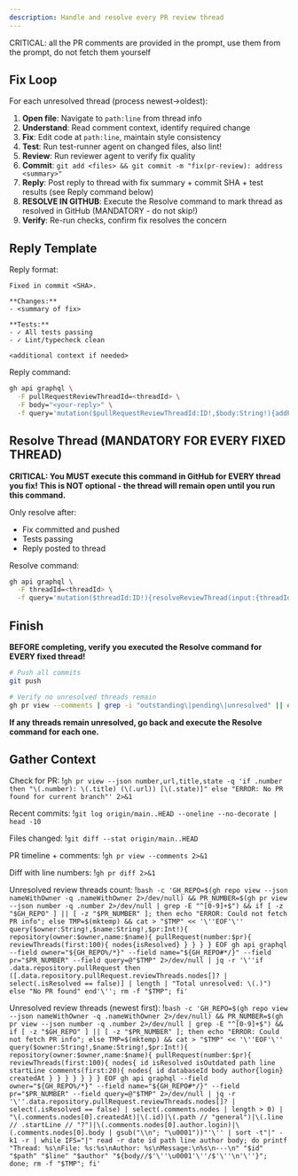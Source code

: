```yaml
---
description: Handle and resolve every PR review thread
---
```


CRITICAL: all the PR comments are provided in the prompt, use them from the prompt, do not fetch them yourself

## Fix Loop

For each unresolved thread (process newest→oldest):

1. **Open file**: Navigate to `path:line` from thread info
2. **Understand**: Read comment context, identify required change
3. **Fix**: Edit code at `path:line`, maintain style consistency
4. **Test**: Run test-runner agent on changed files, also lint!
5. **Review**: Run reviewer agent to verify fix quality
6. **Commit**: `git add <files> && git commit -m "fix(pr-review): address <summary>"`
7. **Reply**: Post reply to thread with fix summary + commit SHA + test results (see Reply command below)
8. **RESOLVE IN GITHUB**: Execute the Resolve command to mark thread as resolved in GitHub (MANDATORY - do not skip!)
9. **Verify**: Re-run checks, confirm fix resolves the concern

## Reply Template

Reply format:
```
Fixed in commit <SHA>.

**Changes:**
- <summary of fix>

**Tests:**
- ✓ All tests passing
- ✓ Lint/typecheck clean

<additional context if needed>
```

Reply command:
```bash
gh api graphql \
  -F pullRequestReviewThreadId=<threadId> \
  -F body="<your-reply>" \
  -f query='mutation($pullRequestReviewThreadId:ID!,$body:String!){addPullRequestReviewThreadReply(input:{pullRequestReviewThreadId:$pullRequestReviewThreadId,body:$body}){comment{id url}}}'
```

## Resolve Thread (MANDATORY FOR EVERY FIXED THREAD)

**CRITICAL: You MUST execute this command in GitHub for EVERY thread you fix!**
**This is NOT optional - the thread will remain open until you run this command.**

Only resolve after:
- Fix committed and pushed
- Tests passing
- Reply posted to thread

Resolve command:
```bash
gh api graphql \
  -F threadId=<threadId> \
  -f query='mutation($threadId:ID!){resolveReviewThread(input:{threadId:$threadId}){thread{id isResolved}}}'
```

## Finish

**BEFORE completing, verify you executed the Resolve command for EVERY fixed thread!**

```bash
# Push all commits
git push

# Verify no unresolved threads remain
gh pr view --comments | grep -i "outstanding\|pending\|unresolved" || echo "✓ All threads resolved"
```

**If any threads remain unresolved, go back and execute the Resolve command for each one.**

## Gather Context

Check for PR:
!`gh pr view --json number,url,title,state -q 'if .number then "\(.number): \(.title) (\(.url)) [\(.state)]" else "ERROR: No PR found for current branch"' 2>&1`

Recent commits:
!`git log origin/main..HEAD --oneline --no-decorate | head -10`

Files changed:
!`git diff --stat origin/main..HEAD`

PR timeline + comments:
!`gh pr view --comments 2>&1`

Diff with line numbers:
!`gh pr diff 2>&1`

Unresolved review threads count:
!`bash -c 'GH_REPO=$(gh repo view --json nameWithOwner -q .nameWithOwner 2>/dev/null) && PR_NUMBER=$(gh pr view --json number -q .number 2>/dev/null | grep -E "^[0-9]+$") && if [ -z "$GH_REPO" ] || [ -z "$PR_NUMBER" ]; then echo "ERROR: Could not fetch PR info"; else TMP=$(mktemp) && cat > "$TMP" << '\''EOF'\''
query($owner:String!,$name:String!,$pr:Int!){
  repository(owner:$owner,name:$name){
    pullRequest(number:$pr){
      reviewThreads(first:100){
        nodes{isResolved}
      }
    }
  }
}
EOF
gh api graphql --field owner="${GH_REPO%/*}" --field name="${GH_REPO#*/}" --field pr="$PR_NUMBER" --field query=@"$TMP" 2>/dev/null | jq -r '\''if .data.repository.pullRequest then ([.data.repository.pullRequest.reviewThreads.nodes[]? | select(.isResolved == false)] | length | "Total unresolved: \(.)") else "No PR found" end'\''; rm -f "$TMP"; fi'`

Unresolved review threads (newest first):
!`bash -c 'GH_REPO=$(gh repo view --json nameWithOwner -q .nameWithOwner 2>/dev/null) && PR_NUMBER=$(gh pr view --json number -q .number 2>/dev/null | grep -E "^[0-9]+$") && if [ -z "$GH_REPO" ] || [ -z "$PR_NUMBER" ]; then echo "ERROR: Could not fetch PR info"; else TMP=$(mktemp) && cat > "$TMP" << '\''EOF'\''
query($owner:String!,$name:String!,$pr:Int!){
  repository(owner:$owner,name:$name){
    pullRequest(number:$pr){
      reviewThreads(first:100){
        nodes{
          id
          isResolved
          isOutdated
          path
          line
          startLine
          comments(first:20){
            nodes{
              id
              databaseId
              body
              author{login}
              createdAt
            }
          }
        }
      }
    }
  }
}
EOF
gh api graphql --field owner="${GH_REPO%/*}" --field name="${GH_REPO#*/}" --field pr="$PR_NUMBER" --field query=@"$TMP" 2>/dev/null | jq -r '\''.data.repository.pullRequest.reviewThreads.nodes[]? | select(.isResolved == false) | select(.comments.nodes | length > 0) | "\(.comments.nodes[0].createdAt)|\(.id)|\(.path // "general")|\(.line // .startLine // "?")|\(.comments.nodes[0].author.login)|\(.comments.nodes[0].body | gsub("\\n"; "\u0001"))"'\'' | sort -t"|" -k1 -r | while IFS="|" read -r date id path line author body; do printf "Thread: %s\nFile: %s:%s\nAuthor: %s\nMessage:\n%s\n---\n" "$id" "$path" "$line" "$author" "${body//$'\''\u0001'\''/$'\''\n'\''}"; done; rm -f "$TMP"; fi'`

